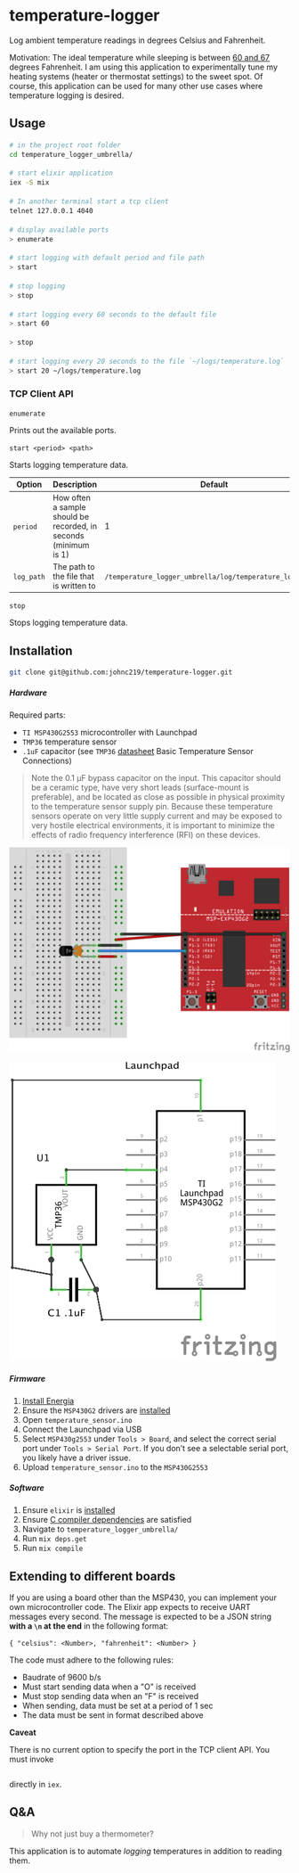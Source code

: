 # temperature-logger
Log ambient temperature readings in degrees Celsius and Fahrenheit.

Motivation:
The ideal temperature while sleeping is between [60 and 67](https://sleep.org/articles/temperature-for-sleep/) degrees Fahrenheit. I am using this application to experimentally tune my heating systems (heater or thermostat settings) to the sweet spot. Of course, this application can be used for many other use cases where temperature logging is desired.

## Usage
```bash
# in the project root folder
cd temperature_logger_umbrella/

# start elixir application
iex -S mix

# In another terminal start a tcp client
telnet 127.0.0.1 4040

# display available ports
> enumerate

# start logging with default period and file path
> start

# stop logging
> stop

# start logging every 60 seconds to the default file
> start 60

> stop

# start logging every 20 seconds to the file `~/logs/temperature.log`
> start 20 ~/logs/temperature.log
```

### TCP Client API

`enumerate`

Prints out the available ports.

`start <period> <path>`

Starts logging temperature data.

Option | Description | Default
--- | --- | ---
`period` | How often a sample should be recorded, in seconds (minimum is 1) | 1
`log_path` | The path to the file that is written to | `/temperature_logger_umbrella/log/temperature_logger.log`

`stop`

Stops logging temperature data.

## Installation

```bash
git clone git@github.com:johnc219/temperature-logger.git
```

##### Hardware
Required parts:
- `TI MSP430G2553` microcontroller with Launchpad
- `TMP36` temperature sensor
- `.1uF` capacitor (see `TMP36` [datasheet](https://cdn.sparkfun.com/datasheets/Sensors/Temp/TMP35_36_37.pdf) Basic Temperature Sensor Connections)
>Note the 0.1 μF bypass capacitor on the input. This capacitor
should be a ceramic type, have very short leads (surface-mount
is preferable), and be located as close as possible in physical
proximity to the temperature sensor supply pin. Because these
temperature sensors operate on very little supply current and
may be exposed to very hostile electrical environments, it is
important to minimize the effects of radio frequency interference
(RFI) on these devices.

![Breadboard](assets/temperature_logger_bb.png?raw=true "Breadboard")

![Schematic](assets/temperature_logger_schem.png?raw=true "Schematic")

##### Firmware
1. [Install Energia](http://energia.nu/download/)
1. Ensure the `MSP430G2` drivers are [installed](http://energia.nu/pin-maps/guide_msp430g2launchpad/)
1. Open `temperature_sensor.ino`
1. Connect the Launchpad via USB
1. Select `MSP430g2553` under `Tools > Board`, and select the correct serial port under `Tools > Serial Port`. If you don’t see a selectable serial port, you likely have a driver issue.
1. Upload `temperature_sensor.ino` to the `MSP430G2553`

##### Software
1. Ensure `elixir` is [installed](https://elixir-lang.org/install.html)
1. Ensure [C compiler dependencies](https://github.com/nerves-project/nerves_uart#c-compiler-dependencies) are satisfied
1. Navigate to `temperature_logger_umbrella/`
1. Run `mix deps.get`
1. Run `mix compile`

## Extending to different boards
If you are using a board other than the MSP430, you can implement your own microcontroller code. The Elixir app expects to receive UART messages every second. The message is expected to be a JSON string **with a `\n` at the end** in the following format:
```
{ "celsius": <Number>, "fahrenheit": <Number> }
```
The code must adhere to the following rules:
- Baudrate of 9600 b/s
- Must start sending data when a "O" is received
- Must stop sending data when an "F" is received
- When sending, data must be set at a period of 1 sec
- The data must be sent in format described above

**Caveat**

There is no current option to specify the port in the TCP client API. You must invoke
```TemperatureLogger.start_logging(TemperatureLogger, [port: <String>])
```
directly in `iex`.

## Q&A
>Why not just buy a thermometer?

This application is to automate *logging* temperatures in addition to reading them.
